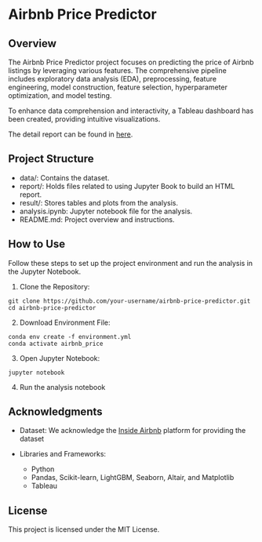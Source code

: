 # Airbnb Price Predictor

## Overview

The Airbnb Price Predictor project focuses on predicting the price of Airbnb listings by leveraging various features. The comprehensive pipeline includes exploratory data analysis (EDA), preprocessing, feature engineering, model construction, feature selection, hyperparameter optimization, and model testing.

To enhance data comprehension and interactivity, a Tableau dashboard has been created, providing intuitive visualizations.

The detail report can be found in [here](https://billwan96.github.io/Vancouver_Airbnb_price_predictor/airbnb_price_predictor.html).

## Project Structure
- data/: Contains the dataset.
- report/: Holds files related to using Jupyter Book to build an HTML report.
- result/: Stores tables and plots from the analysis.
- analysis.ipynb: Jupyter notebook file for the analysis.
- README.md: Project overview and instructions.

## How to Use
Follow these steps to set up the project environment and run the analysis in the Jupyter Notebook.
1. Clone the Repository:
```
git clone https://github.com/your-username/airbnb-price-predictor.git
cd airbnb-price-predictor
```
2. Download Environment File:
```
conda env create -f environment.yml
conda activate airbnb_price
```
3. Open Jupyter Notebook:
```
jupyter notebook 
```
4. Run the analysis notebook

## Acknowledgments
- Dataset: 
We acknowledge the [Inside Airbnb](http://insideairbnb.com/get-the-data/) platform for providing the dataset

- Libraries and Frameworks:
    - Python
    - Pandas, Scikit-learn, LightGBM, Seaborn, Altair, and Matplotlib
    - Tableau 

## License
This project is licensed under the MIT License.
